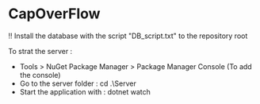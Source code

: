 # CapOverFlow

!! Install the database with the script "DB_script.txt" to the repository root

To strat the server :
* Tools > NuGet Package Manager > Package Manager Console (To add the console)
* Go to the server folder : cd .\Server
* Start the application with : dotnet watch



